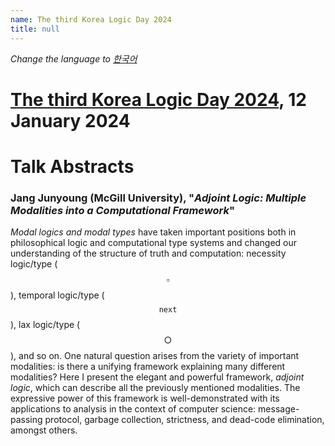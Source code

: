 ```yaml
---
name: The third Korea Logic Day 2024
title: null
---
```


_Change the language to [한국어](https://korealogicday.org/2024/)_

# [The third Korea Logic Day 2024](https://korealogicday.org/2024), 12 January 2024

# Talk Abstracts

<p id="abstract-Jang-Junyoung"></p>

### Jang Junyoung (McGill University), "_Adjoint Logic: Multiple Modalities into a Computational Framework_"

_Modal logics and modal types_ have taken important positions both in philosophical logic and computational type systems and changed our understanding of the structure of truth and computation: necessity logic/type ($$\square$$), temporal logic/type ($$\mathtt{next}$$), lax logic/type ($$\bigcirc$$), and so on. One natural question arises from the variety of important modalities: is there a unifying framework explaining many different modalities? Here I present the elegant and powerful framework, _adjoint logic_, which can describe all the previously mentioned modalities. The expressive power of this framework is well-demonstrated with its applications to analysis in the context of computer science: message-passing protocol, garbage collection, strictness, and dead-code elimination, amongst others.

